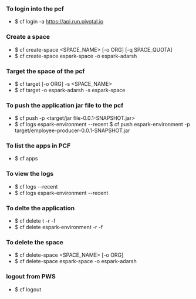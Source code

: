 

### To login into the pcf 
* $ cf login -a https://api.run.pivotal.io

### Create a space
* $ cf create-space <SPACE_NAME> [-o ORG] [-q SPACE_QUOTA]
* $ cf create-space espark-space -o espark-adarsh

### Target the space of the pcf
* $ cf target [-o ORG] -s <SPACE_NAME>
* $ cf target -o espark-adarsh -s espark-space

### To push the application jar file to the pcf 
* $ cf push <application-name> -p <target/jar file-0.0.1-SNAPSHOT.jar>
* $ cf logs espark-environment --recent $ cf push espark-environment -p target/employee-producer-0.0.1-SNAPSHOT.jar
 
### To list the apps in PCF
* $ cf apps
 
### To view the logs 
* $ cf logs <application-name>  --recent
* $ cf logs espark-environment  --recent
 
### To delte the application 
* $ cf delete <application-name>t -r -f
* $ cf delete espark-environment -r -f
 
### To delete the space
* $ cf delete-space <SPACE_NAME> [-o ORG]
* $ cf delete-space  espark-space -o espark-adarsh

### logout from PWS
* $ cf logout
